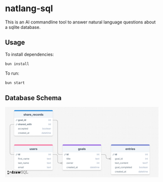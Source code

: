 # natlang-sql
This is an AI commandline tool to answer natural language questions about a sqlite database.

## Usage
To install dependencies:

```bash
bun install
```

To run:

```bash
bun start
```

## Database Schema
![Database Schema](./ERD.png)